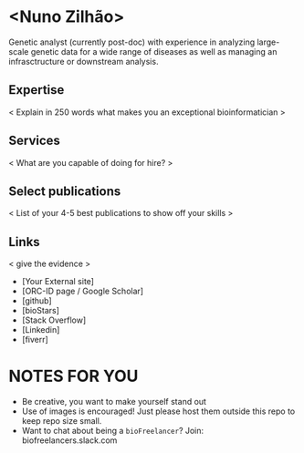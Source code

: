 # <Nuno Zilhão>
Genetic analyst (currently post-doc) with experience in analyzing large-scale genetic data for a wide range of diseases as well as managing an infrasctructure or downstream analysis. 

## Expertise
< Explain in 250 words what makes you an exceptional bioinformatician >

## Services
< What are you capable of doing for hire? >

## Select publications
< List of your 4-5 best publications to show off your skills >

## Links
< give the evidence >
- [Your External site]
- [ORC-ID page / Google Scholar]
- [github]
- [bioStars]
- [Stack Overflow]
- [Linkedin]
- [fiverr]

# NOTES FOR YOU
- Be creative, you want to make yourself stand out
- Use of images is encouraged! Just please host them outside this repo to keep repo size small.
- Want to chat about being a `bioFreelancer`? Join: biofreelancers.slack.com
